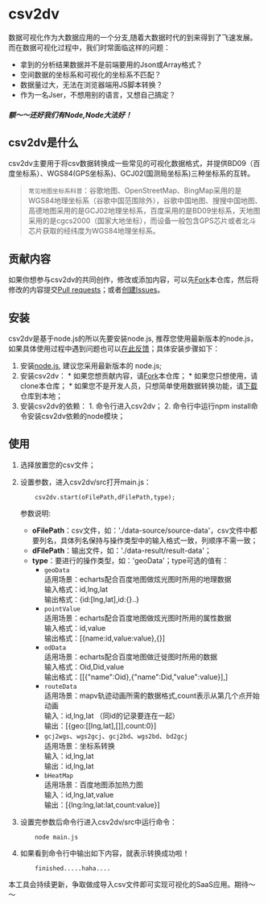 # csv2dv

数据可视化作为大数据应用的一个分支,随着大数据时代的到来得到了飞速发展。而在数据可视化过程中，我们时常面临这样的问题：

*   拿到的分析结果数据并不是前端要用的Json或Array格式？
*   空间数据的坐标系和可视化的坐标系不匹配？
*   数据量过大，无法在浏览器端用JS脚本转换？
*   作为一名Jser，不想用别的语言，又想自己搞定？

##### 额～～还好我们有Node,Node大法好！

## csv2dv是什么
csv2dv主要用于将csv数据转换成一些常见的可视化数据格式，并提供BD09（百度坐标系）、WGS84(GPS坐标系)、GCJ02(国测局坐标系)三种坐标系的互转。
>`常见地图坐标系科普`：谷歌地图、OpenStreetMap、BingMap采用的是WGS84地理坐标系（谷歌中国范围除外），谷歌中国地图、搜搜中国地图、高德地图采用的是GCJ02地理坐标系，百度采用的是BD09坐标系，天地图采用的是cgcs2000（国家大地坐标），而设备一般包含GPS芯片或者北斗芯片获取的经纬度为WGS84地理坐标系。

## 贡献内容

如果你想参与csv2dv的共同创作，修改或添加内容，可以先[Fork](https://github.com/tutuxxx/csv2dv)本仓库，然后将修改的内容提交[Pull requests](https://github.com/tutuxxx/csv2dv/pulls)；或者[创建Issues](https://github.com/tutuxxx/csv2dv/issues/new)。

## 安装

csv2dv是基于node.js的所以先要安装node.js, 推荐您使用最新版本的node.js，如果具体使用过程中遇到问题也可以[在此反馈](https://github.com/tutuxxx/csv2dv/issues/new)；具体安装步骤如下：

1. 安装[node.js](https://nodejs.org), 建议您采用最新版本的 node.js;
2. 安装csv2dv：
       *  如果您想贡献内容，请[Fork](https://github.com/tutuxxx/csv2dv)本仓库；
       *  如果您只想使用，请clone本仓库；
       *  如果您不是开发人员，只想简单使用数据转换功能，请[下载](https://github.com/tutuxxx/csv2dv/archive/master.zip)仓库到本地；
3. 安装csv2dv的依赖：
       1. 命令行进入csv2dv；
       2. 命令行中运行npm install命令安装csv2dv依赖的node模块；
       
## 使用

1. 选择放置您的csv文件；

2. 设置参数，进入csv2dv/src打开main.js：
    ```
        csv2dv.start(oFilePath,dFilePath,type);
    ```
    参数说明:
    * **oFilePath**：csv文件，如：'./data-source/source-data'，csv文件中都要列名，具体列名保持与操作类型中的输入格式一致，列顺序不需一致；
    * **dFilePath**：输出文件，如：'./data-result/result-data'；
    * **type**：要进行的操作类型，如：'geoData'；type可选的值有：
        + `geoData`  
        适用场景：echarts配合百度地图做炫光图时所用的地理数据  
        输入格式：id,lng,lat  
        输出格式：{id:[lng,lat],id:{}..}  
        + `pointValue`  
        适用场景：echarts配合百度地图做炫光图时所用的属性数据  
        输入格式：id,value  
        输出格式：[{name:id,value:value},{}]  
        + `odData`  
        适用场景：echarts配合百度地图做迁徙图时所用的数据  
        输入格式：Oid,Did,value  
        输出格式：[[{"name":Oid},{"name":Did,"value":value}],]  
        + `routeData`  
        适用场景：mapv轨迹动画所需的数据格式,count表示从第几个点开始动画  
        输入：id,lng,lat     （同id的记录要连在一起）  
        输出：[{geo:[[lng,lat],[]],count:0}]  
        + `gcj2wgs`、`wgs2gcj`、`gcj2bd`、`wgs2bd`、`bd2gcj`  
        适用场景：坐标系转换  
        输入：id,lng,lat  
        输出：id,lng,lat  
        + `bHeatMap`  
        适用场景：百度地图添加热力图  
        输入：id,lng,lat,value  
        输出：[{lng:lng,lat:lat,count:value}]  

3. 设置完参数后命令行进入csv2dv/src中运行命令：  
    ```
        node main.js
    ```

4. 如果看到命令行中输出如下内容，就表示转换成功啦！  
    ```
        finished.....haha....
    ```

本工具会持续更新，争取做成导入csv文件即可实现可视化的SaaS应用。期待～～
